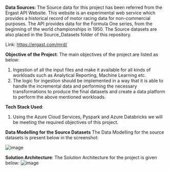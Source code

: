 **Data Sources**:
The Source data for this project has been referred from the Ergast API Website. This website is an experimental web service which provides a historical record of motor racing data for non-commercial purposes. The API provides data for the Formula One series, from the beginning of the world championships in 1950. The Source datasets are also placed in the Source_Datasets folder of this repository.

Link: https://ergast.com/mrd/

**Objective of the Project**:
The main objectives of the project are listed as below:
1. Ingestion of all the input files and make it available for all kinds of workloads such as Analytical Reporting, Machine Learning etc.
2. The logic for ingestion should be implemented in a way that it is able to handle the incremental data and performing the necessary transformations to produce the final datasets and create a data platform to perform the above mentioned workloads.

**Tech Stack Used**:
1. Using the Azure Cloud Services, Pyspark and Azure Databricks we will be meeting the required objectives of this project.

**Data Modelling for the Source Datasets**
The Data Modelling for the source datasets is present below in the screenshot:

![image](https://github.com/gauti1409/Formula1_Project/assets/41252711/0df7bf0a-5a58-4f33-a8e3-37d7f14071a3)

**Solution Architecture**:
The Solution Architecture for the project is given below:
![image](https://github.com/gauti1409/Formula1_Project/assets/41252711/a1d3ed9a-07ab-4854-8270-1a9f248d03f0)



